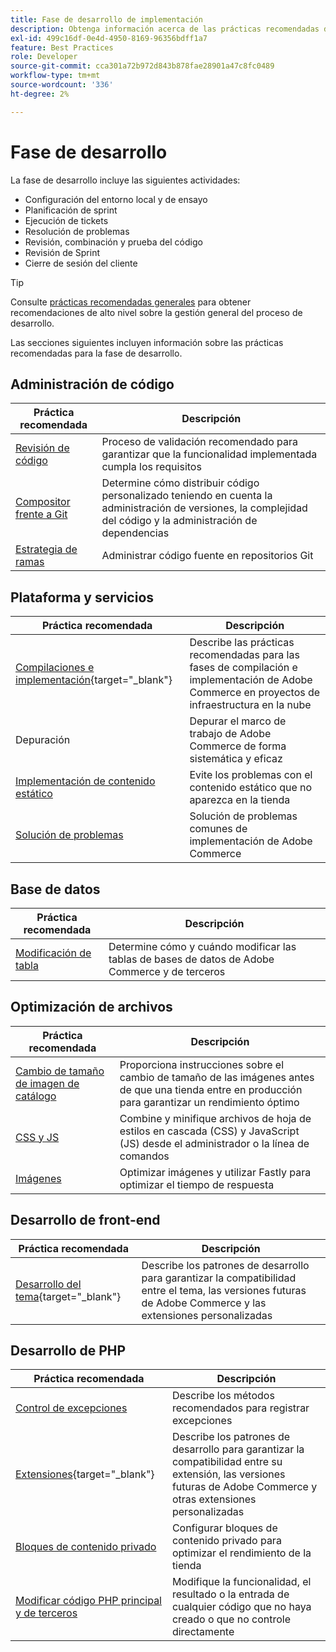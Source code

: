 ```yaml
---
title: Fase de desarrollo de implementación
description: Obtenga información acerca de las prácticas recomendadas de implementación para la fase de desarrollo de proyectos de Adobe Commerce.
exl-id: 499c16df-0e4d-4950-8169-96356bdff1a7
feature: Best Practices
role: Developer
source-git-commit: cca301a72b972d843b878fae28901a47c8fc0489
workflow-type: tm+mt
source-wordcount: '336'
ht-degree: 2%

---
```



# Fase de desarrollo

La fase de desarrollo incluye las siguientes actividades:

- Configuración del entorno local y de ensayo
- Planificación de sprint
- Ejecución de tickets
- Resolución de problemas
- Revisión, combinación y prueba del código
- Revisión de Sprint
- Cierre de sesión del cliente

>[!TIP]
>
>Consulte [prácticas recomendadas generales](general.md) para obtener recomendaciones de alto nivel sobre la gestión general del proceso de desarrollo.

Las secciones siguientes incluyen información sobre las prácticas recomendadas para la fase de desarrollo.

## Administración de código

| Práctica recomendada | Descripción |
|-----------------------------------------------------------------|--------------------------------------------------------------------------------------------------------------------------------------|
| [Revisión de código](code-review.md) | Proceso de validación recomendado para garantizar que la funcionalidad implementada cumpla los requisitos |
| [Compositor frente a Git](code-management.md) | Determine cómo distribuir código personalizado teniendo en cuenta la administración de versiones, la complejidad del código y la administración de dependencias |
| [Estrategia de ramas](git-branching.md) | Administrar código fuente en repositorios Git |

## Plataforma y servicios

| Práctica recomendada | Descripción |
|--------------------------------------------------------------------------------------------------------------------------------------------------------|-------------------------------------------------------------------------------------------------------------|
| [Compilaciones e implementación](https://experienceleague.adobe.com/docs/commerce-cloud-service/user-guide/develop/deploy/best-practices.html){target="_blank"} | Describe las prácticas recomendadas para las fases de compilación e implementación de Adobe Commerce en proyectos de infraestructura en la nube |
| Depuración | Depurar el marco de trabajo de Adobe Commerce de forma sistemática y eficaz |
| [Implementación de contenido estático](static-content-deployment.md) | Evite los problemas con el contenido estático que no aparezca en la tienda |
| [Solución de problemas](troubleshooting.md) | Solución de problemas comunes de implementación de Adobe Commerce |

## Base de datos

| Práctica recomendada | Descripción |
|----------------------------------------------------------------|---------------------------------------------------------------------------------|
| [Modificación de tabla](modifying-core-and-third-party-tables.md) | Determine cómo y cuándo modificar las tablas de bases de datos de Adobe Commerce y de terceros |

## Optimización de archivos

| Práctica recomendada | Descripción |
|-----------------------------------------------------|-----------------------------------------------------------------------------------------------------------|
| [Cambio de tamaño de imagen de catálogo](catalog-image-resizing.md) | Proporciona instrucciones sobre el cambio de tamaño de las imágenes antes de que una tienda entre en producción para garantizar un rendimiento óptimo |
| [CSS y JS](optimize-css-js-files.md) | Combine y minifique archivos de hoja de estilos en cascada (CSS) y JavaScript (JS) desde el administrador o la línea de comandos |
| [Imágenes](image-optimization.md) | Optimizar imágenes y utilizar Fastly para optimizar el tiempo de respuesta |

## Desarrollo de front-end

| Práctica recomendada | Descripción |
|----------------------------------------------------------------------------------------------------------------|------------------------------------------------------------------------------------------------------------------------------------------|
| [Desarrollo del tema](https://developer.adobe.com/commerce/frontend-core/guide/best-practices/){target="_blank"} | Describe los patrones de desarrollo para garantizar la compatibilidad entre el tema, las versiones futuras de Adobe Commerce y las extensiones personalizadas |

## Desarrollo de PHP

| Práctica recomendada | Descripción |
|-----------------------------------------------------------------------------------------|----------------------------------------------------------------------------------------------------------------------------------------------------|
| [Control de excepciones](exception-handling.md) | Describe los métodos recomendados para registrar excepciones |
| [Extensiones](https://developer.adobe.com/commerce/php/best-practices/){target="_blank"} | Describe los patrones de desarrollo para garantizar la compatibilidad entre su extensión, las versiones futuras de Adobe Commerce y otras extensiones personalizadas |
| [Bloques de contenido privado](private-content-block-configuration.md) | Configurar bloques de contenido privado para optimizar el rendimiento de la tienda |
| [Modificar código PHP principal y de terceros](modifying-core-and-third-party-code.md) | Modifique la funcionalidad, el resultado o la entrada de cualquier código que no haya creado o que no controle directamente |
